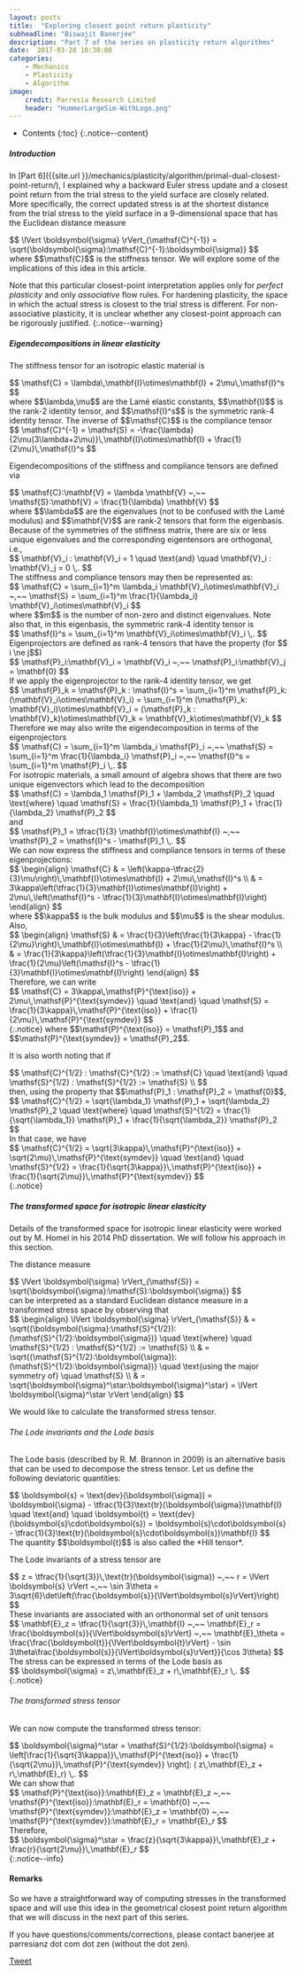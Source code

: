 ```yaml
---
layout: posts
title:  "Exploring closest point return plasticity"
subheadline: "Biswajit Banerjee"
description: "Part 7 of the series on plasticity return algorithms"
date:  2017-03-28 10:30:00
categories:
    - Mechanics
    - Plasticity
    - Algorithm
image:
    credit: Parresia Research Limited
    header: "HummerLargeSim-WithLogo.png"
---
```


- Contents
{:toc}
{:.notice--content}

##### Introduction #####
In [Part 6]({{site.url }}/mechanics/plasticity/algorithm/primal-dual-closest-point-return/), I
explained why a backward Euler stress update and a closest point return from the trial stress
to the yield surface are closely related.  More specifically, the correct updated stress
is at the shortest distance from the trial stress to the yield surface
in a 9-dimensional space that has the Euclidean distance measure
<div>
$$
  \lVert \boldsymbol{\sigma} \rVert_{\mathsf{C}^{-1}} = \sqrt{\boldsymbol{\sigma}:\mathsf{C}^{-1}:\boldsymbol{\sigma}}
$$
</div>
where $$\mathsf{C}$$ is the stiffness tensor.  We will explore some of the implications of this idea
in this article.

Note that this particular closest-point interpretation applies only for *perfect plasticity* and
only *associative* flow rules.  For hardening plasticity, the space in which the actual stress is
closest to the trial stress is different.  For non-associative plasticity, it is unclear whether any
closest-point approach can be rigorously justified.
{:.notice--warning}

##### Eigendecompositions in linear elasticity #####
The stiffness tensor for an isotropic elastic material is
<div>
$$
  \mathsf{C} = \lambda\,\mathbf{I}\otimes\mathbf{I} + 2\mu\,\mathsf{I}^s
$$
</div>
where $$\lambda,\mu$$ are the Lam&eacute; elastic constants, $$\mathbf{I}$$ is the rank-2 identity tensor, and
$$\mathsf{I}^s$$ is the symmetric rank-4 identity tensor.  The inverse of $$\mathsf{C}$$ is the
compliance tensor
<div>
$$
  \mathsf{C}^{-1} = \mathsf{S}  =
   -\frac{\lambda}{2\mu(3\lambda+2\mu)}\,\mathbf{I}\otimes\mathbf{I} + \frac{1}{2\mu}\,\mathsf{I}^s 
$$
</div>

Eigendecompositions of the stiffness and compliance tensors are defined via
<div>
$$
  \mathsf{C}:\mathbf{V} = \lambda \mathbf{V} ~,~~
  \mathsf{S}:\mathbf{V} = \frac{1}{\lambda} \mathbf{V} 
$$
</div>
where $$\lambda$$ are the eigenvalues (not to be confused with the Lam&eacute; modulus)
and $$\mathbf{V}$$ are rank-2 tensors that form the eigenbasis.  Because of the symmetries
of the stiffness matrix, there are six or less unique eigenvalues and the corresponding
eigentensors are orthogonal, i.e.,
<div>
$$
  \mathbf{V}_i : \mathbf{V}_i = 1 \quad \text{and} \quad
  \mathbf{V}_i : \mathbf{V}_j = 0  \,.
$$
</div>
The stiffness and compliance tensors may then be represented as:
<div>
$$
  \mathsf{C} = \sum_{i=1}^m \lambda_i \mathbf{V}_i\otimes\mathbf{V}_i ~,~~
  \mathsf{S} = \sum_{i=1}^m \frac{1}{\lambda_i} \mathbf{V}_i\otimes\mathbf{V}_i
$$
</div>
where $$m$$ is the number of non-zero and distinct eigenvalues.  Note also that, in this
eigenbasis, the symmetric rank-4 identity tensor is
<div>
$$
  \mathsf{I}^s = \sum_{i=1}^m \mathbf{V}_i\otimes\mathbf{V}_i \,.
$$
</div>
Eigenprojectors are defined as rank-4 tensors that have the property (for $$ i \ne j$$)
<div>
$$
  \mathsf{P}_i:\mathbf{V}_i = \mathbf{V}_i  ~,~~
  \mathsf{P}_i:\mathbf{V}_j = \mathbf{0} 
$$
</div>
If we apply the eigenprojector to the rank-4 identity tensor, we get
<div>
$$
  \mathsf{P}_k = \mathsf{P}_k : \mathsf{I}^s = 
     \sum_{i=1}^m \mathsf{P}_k: (\mathbf{V}_i\otimes\mathbf{V}_i) 
   = \sum_{i=1}^m (\mathsf{P}_k: \mathbf{V}_i)\otimes\mathbf{V}_i 
   = (\mathsf{P}_k : \mathbf{V}_k)\otimes\mathbf{V}_k
   = \mathbf{V}_k\otimes\mathbf{V}_k
$$
</div>
Therefore we may also write the eigendecomposition in terms of the eigenprojectors
<div>
$$
  \mathsf{C} = \sum_{i=1}^m \lambda_i \mathsf{P}_i ~,~~
  \mathsf{S} = \sum_{i=1}^m \frac{1}{\lambda_i} \mathsf{P}_i ~,~~
  \mathsf{I}^s = \sum_{i=1}^m \mathsf{P}_i \,.
$$
</div>
For isotropic materials, a small amount of algebra shows that there are two unique eigenvectors
which lead to the decomposition
<div>
$$
  \mathsf{C} = \lambda_1 \mathsf{P}_1 + \lambda_2 \mathsf{P}_2
  \quad \text{where} \quad
  \mathsf{S} = \frac{1}{\lambda_1} \mathsf{P}_1 + \frac{1}{\lambda_2} \mathsf{P}_2
$$
</div>
and
<div>
$$
  \mathsf{P}_1 = \tfrac{1}{3} \mathbf{I}\otimes\mathbf{I} ~,~~
  \mathsf{P}_2 = \mathsf{I}^s - \mathsf{P}_1 \,.
$$
</div>
We can now express the stiffness and compliance tensors in terms of these eigenprojections:
<div>
$$
  \begin{align}
  \mathsf{C} & = \left(\kappa-\tfrac{2}{3}\mu\right)\,\mathbf{I}\otimes\mathbf{I} +
               2\mu\,\mathsf{I}^s \\
    & = 3\kappa\left(\tfrac{1}{3}\mathbf{I}\otimes\mathbf{I}\right) +
      2\mu\,\left(\mathsf{I}^s - \tfrac{1}{3}\mathbf{I}\otimes\mathbf{I}\right)
  \end{align}
$$
</div>
where $$\kappa$$ is the bulk modulus and $$\mu$$ is the shear modulus. Also,
<div>
$$
  \begin{align}
  \mathsf{S} 
   & = \frac{1}{3}\left(\frac{1}{3\kappa} - \frac{1}{2\mu}\right)\,\mathbf{I}\otimes\mathbf{I} + \frac{1}{2\mu}\,\mathsf{I}^s \\
   & = \frac{1}{3\kappa}\left(\tfrac{1}{3}\mathbf{I}\otimes\mathbf{I}\right) +
       \frac{1}{2\mu}\left(\mathsf{I}^s - \tfrac{1}{3}\mathbf{I}\otimes\mathbf{I}\right)  
  \end{align}
$$
</div>
Therefore, we can write
<div>
$$
  \mathsf{C} = 3\kappa\,\mathsf{P}^{\text{iso}} + 2\mu\,\mathsf{P}^{\text{symdev}}
  \quad \text{and} \quad
  \mathsf{S} =  \frac{1}{3\kappa}\,\mathsf{P}^{\text{iso}} +
       \frac{1}{2\mu}\,\mathsf{P}^{\text{symdev}} 
$$
</div>
{:.notice}
where $$\mathsf{P}^{\text{iso}} = \mathsf{P}_1$$ and
$$\mathsf{P}^{\text{symdev}} = \mathsf{P}_2$$.

It is also worth noting that if
<div>
$$
  \mathsf{C}^{1/2} : \mathsf{C}^{1/2} := \mathsf{C} \quad \text{and} \quad
  \mathsf{S}^{1/2} : \mathsf{S}^{1/2} := \mathsf{S} \\
$$
</div>
then, using the property that $$\mathsf{P}_1 : \mathsf{P}_2 = \mathsf{0}$$, 
<div>
$$
  \mathsf{C}^{1/2} = \sqrt{\lambda_1} \mathsf{P}_1 + \sqrt{\lambda_2} \mathsf{P}_2
  \quad \text{where} \quad
  \mathsf{S}^{1/2} = \frac{1}{\sqrt{\lambda_1}} \mathsf{P}_1 + \frac{1}{\sqrt{\lambda_2}} \mathsf{P}_2
$$
</div>
In that case, we have
<div>
$$
  \mathsf{C}^{1/2} = \sqrt{3\kappa}\,\mathsf{P}^{\text{iso}} + \sqrt{2\mu}\,\mathsf{P}^{\text{symdev}}
  \quad \text{and} \quad
  \mathsf{S}^{1/2} =  \frac{1}{\sqrt{3\kappa}}\,\mathsf{P}^{\text{iso}} +
       \frac{1}{\sqrt{2\mu}}\,\mathsf{P}^{\text{symdev}} 
$$
</div>
{:.notice}

##### The transformed space for isotropic linear elasticity #####
Details of the transformed space for isotropic linear elasticity were worked out by M. Homel in
his 2014 PhD dissertation.  We will follow his approach in this section.

The distance measure
<div>
$$
  \lVert \boldsymbol{\sigma} \rVert_{\mathsf{S}} = \sqrt{\boldsymbol{\sigma}:\mathsf{S}:\boldsymbol{\sigma}}
$$
</div>
can be interpreted as a standard Euclidean distance measure in a transformed stress space by
observing that
<div>
$$
  \begin{align}
  \lVert \boldsymbol{\sigma} \rVert_{\mathsf{S}} & =
    \sqrt{(\boldsymbol{\sigma}:\mathsf{S}^{1/2}):(\mathsf{S}^{1/2}:\boldsymbol{\sigma})}
  \quad \text{where} \quad
  \mathsf{S}^{1/2} : \mathsf{S}^{1/2} := \mathsf{S} \\
  & = \sqrt{(\mathsf{S}^{1/2}:\boldsymbol{\sigma}):(\mathsf{S}^{1/2}:\boldsymbol{\sigma})}
  \quad \text{using the major symmetry of} \quad \mathsf{S} \\
  & = \sqrt{\boldsymbol{\sigma}^\star:\boldsymbol{\sigma}^\star}
    = \lVert \boldsymbol{\sigma}^\star \rVert
  \end{align}
$$
</div>

We would like to calculate the transformed stress tensor.

###### The Lode invariants and the Lode basis ######
The Lode basis (described by R. M. Brannon in 2009) is an alternative basis that can
be used to decompose the stress tensor.  Let us define the following deviatoric quantities:
<div>
$$
  \boldsymbol{s} = \text{dev}(\boldsymbol{\sigma})
    = \boldsymbol{\sigma} - \tfrac{1}{3}\text{tr}(\boldsymbol{\sigma})\mathbf{I}
  \quad \text{and} \quad
  \boldsymbol{t} = \text{dev}(\boldsymbol{s}\cdot\boldsymbol{s})
    = \boldsymbol{s}\cdot\boldsymbol{s} - \tfrac{1}{3}\text{tr}(\boldsymbol{s}\cdot\boldsymbol{s})\mathbf{I}
$$
</div>
The quantity $$\boldsymbol{t}$$ is also called the *Hill tensor*.

The Lode invariants of a stress tensor are
<div>
$$
  z = \tfrac{1}{\sqrt{3}}\,\text{tr}(\boldsymbol{\sigma}) ~,~~
  r = \lVert \boldsymbol{s} \rVert ~,~~
  \sin 3\theta = 3\sqrt{6}\det\left(\frac{\boldsymbol{s}}{\lVert\boldsymbol{s}\rVert}\right)
$$
</div>
These invariants are associated with an orthonormal set of unit tensors
<div>
$$
  \mathbf{E}_z = \tfrac{1}{\sqrt{3}}\,\mathbf{I} ~,~~
  \mathbf{E}_r = \frac{\boldsymbol{s}}{\lVert\boldsymbol{s}\rVert} ~,~~
  \mathbf{E}_\theta =
    \frac{\frac{\boldsymbol{t}}{\lVert\boldsymbol{t}\rVert} -
    \sin 3\theta\frac{\boldsymbol{s}}{\lVert\boldsymbol{s}\rVert}}{\cos 3\theta}
$$
</div>
The stress can be expressed in terms of the Lode basis as
<div>
$$
  \boldsymbol{\sigma} = z\,\mathbf{E}_z + r\,\mathbf{E}_r \,.
$$
</div>
{:.notice}

###### The transformed stress tensor ######
We can now compute the transformed stress tensor:
<div>
$$
  \boldsymbol{\sigma}^\star = \mathsf{S}^{1/2}:\boldsymbol{\sigma}
  = \left[\frac{1}{\sqrt{3\kappa}}\,\mathsf{P}^{\text{iso}} +
       \frac{1}{\sqrt{2\mu}}\,\mathsf{P}^{\text{symdev}} \right]:
      ( z\,\mathbf{E}_z + r\,\mathbf{E}_r) \,.
$$
</div>
We can show that
<div>
$$
  \mathsf{P}^{\text{iso}}:\mathbf{E}_z = \mathbf{E}_z ~,~~
  \mathsf{P}^{\text{iso}}:\mathbf{E}_r = \mathbf{0} ~,~~
  \mathsf{P}^{\text{symdev}}:\mathbf{E}_z = \mathbf{0} ~,~~
  \mathsf{P}^{\text{symdev}}:\mathbf{E}_r = \mathbf{E}_r 
$$
</div>
Therefore, 
<div>
$$
  \boldsymbol{\sigma}^\star 
  = \frac{z}{\sqrt{3\kappa}}\,\mathbf{E}_z +
    \frac{r}{\sqrt{2\mu}}\,\mathbf{E}_r
$$
</div>
{:.notice--info}

#### Remarks ####
So we have a straightforward way of computing stresses in the transformed space
and will use this idea in the geometrical closest point return algorithm that we
will discuss in the next part of this series.

If you have questions/comments/corrections, please contact banerjee at parresianz dot com dot zen (without the dot zen).


<a class="twitter-share-button" href="https://twitter.com/intent/tweet" data-via="parresianz"> Tweet</a>
<script src="//platform.linkedin.com/in.js" type="text/javascript">
  lang: en_US
</script>
<script type="IN/Share" data-counter="right"></script>

